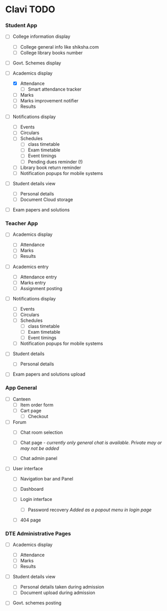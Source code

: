 # Clavi TODO

### Student App

* [ ] College information display
  * [ ] College general info like shiksha.com
  * [ ] College library books number
* [ ] Govt. Schemes display
* [ ] Academics display
  * [x] Attendance
    * [ ] Smart attendance tracker
  * [ ] Marks
  * [ ] Marks improvement notifier
  * [ ] Results
* [ ] Notifications display
  * [ ] Events
  * [ ] Circulars
  * [ ] Schedules
    * [ ] class timetable
    * [ ] Exam timetable
    * [ ] Event timings
    * [ ] Pending dues reminder (!)
  * [ ] Library book return reminder
  * [ ] Notification popups for mobile systems
* [ ] Student details view
  * [ ] Personal details
  * [ ] Document Cloud storage
* [ ] Exam papers and solutions


### Teacher App

* [ ] Academics display
  * [ ] Attendance
  * [ ] Marks
  * [ ] Results
* [ ] Academics entry
  * [ ] Attendance entry
  * [ ] Marks entry
  * [ ] Assignment posting
* [ ] Notifications display
  * [ ] Events
  * [ ] Circulars
  * [ ] Schedules
    * [ ] class timetable
    * [ ] Exam timetable
    * [ ] Event timings
  * [ ] Notification popups for mobile systems
* [ ] Student details
  * [ ] Personal details
* [ ] Exam papers and solutions upload




### App General


* [ ] Canteen
  * [ ] Item order form
  * [ ] Cart page
    * [ ] Checkout
* [ ] Forum
  * [ ] Chat room selection
  * [ ] Chat page - _currently only general chat is available. Private may or may not be added_
  * [ ] Chat admin panel


* [ ] User interface
  * [ ] Navigation bar and Panel
  * [ ] Dashboard
  * [ ] Login interface
    * [ ] Password recovery _Added as a popout menu in login page_
  * [ ] 404 page




### DTE Administrative Pages

* [ ] Academics display
  * [ ] Attendance
  * [ ] Marks
  * [ ] Results
* [ ] Student details view
  * [ ] Personal details taken during admission
  * [ ] Document upload during admission
* [ ] Govt. schemes posting
































